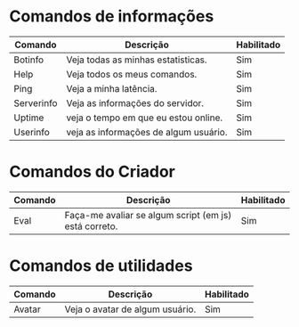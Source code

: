 # Comandos de informações

Comando|Descrição|Habilitado
-|-|-
Botinfo|Veja todas as minhas estatisticas.|Sim
Help|Veja todos os meus comandos.|Sim
Ping|Veja a minha latência.|Sim
Serverinfo|Veja as informações do servidor.|Sim
Uptime|veja o tempo em que eu estou online.|Sim
Userinfo|veja as informações de algum usuário.|Sim

# Comandos do Criador

Comando|Descrição|Habilitado
-|-|-
Eval|Faça-me avaliar se algum script (em js) está correto.|Sim

# Comandos de utilidades

Comando|Descrição|Habilitado
-|-|-
Avatar|Veja o avatar de algum usuário.|Sim